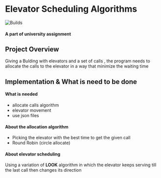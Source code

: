 # **Elevator Scheduling Algorithms**
![Builds](https://github.com/project-chip/connectedhomeip/workflows/Builds/badge.svg)


#### A part of university assignment 


## Project Overview
Giving a Bulding with elevators and a set of calls , the program needs to allocate the calls to the elevator in a way that minimize the waiting time




## Implementation & What is need to be done


#### What is needed 
- allocate calls algorithm 
- elevator movement 
- use json files 


#### About the allocation algorithm
- Picking the elevator with the best time to get the given call 
- Round Robin (circle allocate)


#### About elevator scheduling
Using a variation of **LOOK** algorithm in which the elevator keeps serving till the last call then changes its direction 

